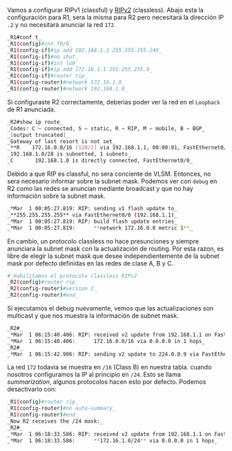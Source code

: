 Vamos a configurar RIPv1  (classful) y [RIPv2](RIPv2.md) (classless). Abajo esta la configuración para R1, sera la misma para R2 pero necesitará la dirección IP `.2` y no necesitará anunciar la red `172`.

``` bash
_R1#conf t_
_R1(config)#int f0/0_
_R1(config-if)#ip add 192.168.1.1 255.255.255.240_
_R1(config-if)#no shut_
_R1(config-if)#int lo0_
_R1(config-if)#ip add 172.16.1.1 255.255.255.0_
_R1(config-if)#router rip_
_R1(config-router)#network 172.16.1.0_
_R1(config-router)#network 192.168.1.0_
```

Si configuraste R2 correctamente, deberias poder ver la red en el `Loopback` de R1 anunciada. 

``` bash
_R2#show ip route_
_Codes: C – connected, S – static, R – RIP, M – mobile, B – BGP_
_[output truncated]_
_Gateway of last resort is not set_
_**R    172.16.0.0/16 [120/1] via 192.168.1.1, 00:00:01, FastEthernet0/0**_
_192.168.1.0/28 is subnetted, 1 subnets_
_C       192.168.1.0 is directly connected, FastEthernet0/0_
```

Debido a que RIP es classful, no sera conciente de VLSM. Entonces, no sera necesario informar sobre la subnet mask.  Podemos ver con `debug` en R2 como las redes se anuncian mediante broadcast y que no hay información sobre la subnet mask. 

``` bash
_*Mar  1 00:05:27.819: RIP: sending v1 flash update to_
_**255.255.255.255** via FastEthernet0/0 (192.168.1.1)_
_*Mar  1 00:05:27.819: RIP: build flash update entries_
_*Mar  1 00:05:27.819:      **network 172.16.0.0 metric 1**_
```

En cambio, un protocolo classless no hace presunciones y siempre anunciara la subnet mask con la actualización de routing. Por esta razon, es libre de elegir la subnet mask que desee independientemente de la subnet mask por defecto definidas en las redes de clase A, B y C. 

``` bash
# Habilitamos el protocolo classless RIPv2
_R2(config)#router rip_
_R2(config-router)#version 2_
_R2(config-router)#end_
```

Si ejecutamos el debug nuevamente, vemos que las actualizaciones son multicast y que nos muestra la información de subnet mask.

``` bash
_R2#_
_*Mar  1 06:15:40.406: RIP: received v2 update from 192.168.1.1 on FastEthernet0/0_
_*Mar  1 06:15:40.406:      172.16.0.0/16 via 0.0.0.0 in 1 hops_
_R2#_
_*Mar  1 06:15:42.906: RIP: sending v2 update to 224.0.0.9 via FastEthernet0/0 (192.168.1.2)_
```

La red `172` todavia se muestra en `/16` (Class B) en nuestra tabla. cuando nosotros configuramos la IP al principio en `/24`. Esto se llama _summarization_, algunos protocolos hacen esto por defecto. Podemos desactivarlo con:

``` bash
_R1(config)#router rip_
_R1(config-router)#no auto-summary_
_R1(config-router)#end_
_Now R2 receives the /24 mask:_
_R2#_
_*Mar  1 06:18:33.586: RIP: received v2 update from 192.168.1.1 on FastEthernet0/0_
_*Mar  1 06:18:33.586:      **172.16.1.0/24** via 0.0.0.0 in 1 hops_
```
